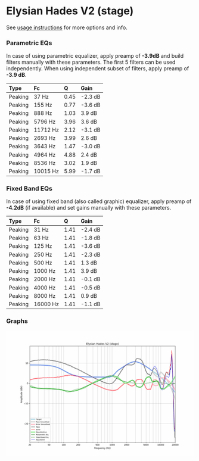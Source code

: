 # Elysian Hades V2 (stage)
See [usage instructions](https://github.com/jaakkopasanen/AutoEq#usage) for more options and info.

### Parametric EQs
In case of using parametric equalizer, apply preamp of **-3.9dB** and build filters manually
with these parameters. The first 5 filters can be used independently.
When using independent subset of filters, apply preamp of **-3.9 dB**.

| Type    | Fc       |    Q | Gain    |
|:--------|:---------|:-----|:--------|
| Peaking | 37 Hz    | 0.45 | -2.3 dB |
| Peaking | 155 Hz   | 0.77 | -3.6 dB |
| Peaking | 888 Hz   | 1.03 | 3.9 dB  |
| Peaking | 5796 Hz  | 3.96 | 3.6 dB  |
| Peaking | 11712 Hz | 2.12 | -3.1 dB |
| Peaking | 2693 Hz  | 3.99 | 2.6 dB  |
| Peaking | 3643 Hz  | 1.47 | -3.0 dB |
| Peaking | 4964 Hz  | 4.88 | 2.4 dB  |
| Peaking | 8536 Hz  | 3.02 | 1.9 dB  |
| Peaking | 10015 Hz | 5.99 | -1.7 dB |

### Fixed Band EQs
In case of using fixed band (also called graphic) equalizer, apply preamp of **-4.2dB**
(if available) and set gains manually with these parameters.

| Type    | Fc       |    Q | Gain    |
|:--------|:---------|:-----|:--------|
| Peaking | 31 Hz    | 1.41 | -2.4 dB |
| Peaking | 63 Hz    | 1.41 | -1.8 dB |
| Peaking | 125 Hz   | 1.41 | -3.6 dB |
| Peaking | 250 Hz   | 1.41 | -2.3 dB |
| Peaking | 500 Hz   | 1.41 | 1.3 dB  |
| Peaking | 1000 Hz  | 1.41 | 3.9 dB  |
| Peaking | 2000 Hz  | 1.41 | -0.1 dB |
| Peaking | 4000 Hz  | 1.41 | -0.5 dB |
| Peaking | 8000 Hz  | 1.41 | 0.9 dB  |
| Peaking | 16000 Hz | 1.41 | -1.1 dB |

### Graphs
![](./Elysian%20Hades%20V2%20(stage).png)